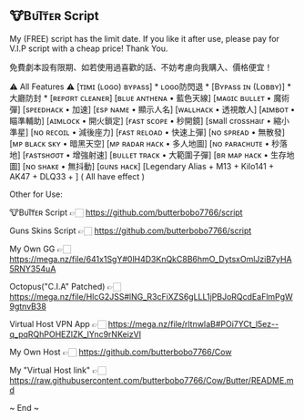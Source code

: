 ## 🐮BᴜΙ͠ᴛᴇʀ Script ##

My (FREE) script has the limit date. If you like it after use, please pay for V.I.P script with a cheap price! Thank You.

免費劇本設有限期、如若使用過喜歡的話、不妨考慮向我購入、價格便宜！

  ⚠️ All Features ⚠️
[ᴛɪᴍɪ (ʟᴏɢᴏ) ʙʏᴘᴀss] * ʟᴏɢᴏ防閃退 * 
[Bʏᴘᴀss ɪɴ (Lᴏʙʙʏ)] * 大廳防封 *
[ʀᴇᴘσʀᴛ ᴄʟᴇᴀɴᴇʀ]
[ʙʟᴜᴇ ᴀɴᴛʜᴇɴᴀ • 藍色天線]
[ᴍᴀɢɪᴄ ʙᴜʟʟᴇᴛ • 魔術彈]
[sᴘᴇᴇᴅʜᴀᴄᴋ • 加速]
[ᴇsᴘ ɴᴀᴍᴇ • 顯示人名]
[ᴡᴀʟʟнᴀᴄᴋ • 透視敵人]
[ᴀɪᴍʙᴏᴛ • 瞄準輔助]
[ᴀɪᴍʟᴏᴄᴋ • 開火鎖定]
[ғᴀsᴛ sᴄᴏᴘᴇ • 秒開鏡]
[ѕмall croѕѕнaιr • 縮小準星]
[ɴᴏ ʀᴇᴄᴏɪʟ • 減後座力]
[ғᴀsᴛ ʀᴇʟᴏᴀᴅ • 快速上彈]
[ɴᴏ sᴘʀᴇᴀᴅ • 無散發]
[ᴍᴘ ʙʟᴀᴄᴋ ѕᴋʏ • 暗黑天空]️
[ᴍᴘ ʀᴀᴅᴀʀ ʜᴀᴄᴋ • 多人地圖]
[ɴᴏ ᴘᴀʀᴀᴄʜᴜᴛᴇ • 秒落地]
[ғᴀsᴛsʜσσᴛ • 增強射速]
[ʙᴜʟʟᴇᴛ ᴛʀᴀᴄᴋ • 大範圍子彈]
[ʙʀ ᴍᴀᴘ ʜᴀᴄᴋ • 生存地圖]️
[ɴᴏ sʜᴀᴋᴇ • 無抖動]
[ɢᴜɴs ʜᴀᴄᴋ] [Legendary Alias + M13 + Kilo141 + AK47 + DLQ33 + ] ( All have effect )


Other for Use:

🐮BᴜΙ͠ᴛᴇʀ Script 👉🏻 https://github.com/butterbobo7766/script

Guns Skins Script 👉🏻 https://github.com/butterbobo7766/script

My Own GG 👉🏻 https://mega.nz/file/641x1SgY#0lH4D3KnQkC8B6hmO_DytsxOmlJziB7yHA5RNY354uA

Octopus("C.I.A" Patched) 👉🏻 https://mega.nz/file/HlcG2JSS#lNG_R3cFiXZS6gLLL1jPBJoRQcdEaFlmPgW9gtnvB38

Virtual Host VPN App 👉🏻 https://mega.nz/file/rltnwIaB#POi7YCt_l5ez--q_pqRQhPOHEZlZK_lYnc9rNKeizVI

My Own Host 👉🏻 https://github.com/butterbobo7766/Cow

My "Virtual Host link" 👉🏻 https://raw.githubusercontent.com/butterbobo7766/Cow/Butter/README.md



~ End ~


